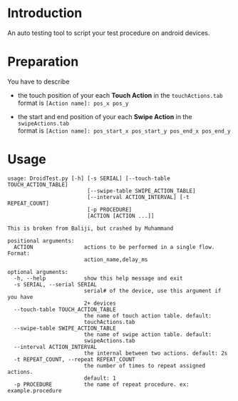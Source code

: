 # Introduction

An auto testing tool to script your test procedure on android devices.

# Preparation

You have to describe 
- the touch position of your each **Touch Action** in the `touchActions.tab`  
    format is `[Action name]: pos_x pos_y`

- the start and end position of your each **Swipe Action** in the `swipeActions.tab`  
    format is `[Action name]: pos_start_x pos_start_y pos_end_x pos_end_y`

# Usage
```
usage: DroidTest.py [-h] [-s SERIAL] [--touch-table TOUCH_ACTION_TABLE]
                         [--swipe-table SWIPE_ACTION_TABLE]
                         [--interval ACTION_INTERVAL] [-t REPEAT_COUNT]
                         [-p PROCEDURE]
                         [ACTION [ACTION ...]]

This is broken from Baliji, but crashed by Muhammand

positional arguments:
  ACTION                actions to be performed in a single flow. Format:
                        action_name,delay_ms

optional arguments:
  -h, --help            show this help message and exit
  -s SERIAL, --serial SERIAL
                        serial# of the device, use this argument if you have
                        2+ devices
  --touch-table TOUCH_ACTION_TABLE
                        the name of touch action table. default:
                        touchActions.tab
  --swipe-table SWIPE_ACTION_TABLE
                        the name of swipe action table. default:
                        swipeActions.tab
  --interval ACTION_INTERVAL
                        the internal between two actions. default: 2s
  -t REPEAT_COUNT, --repeat REPEAT_COUNT
                        the number of times to repeat assigned actions.
                        default: 1
  -p PROCEDURE          the name of repeat procedure. ex: example.procedure
```